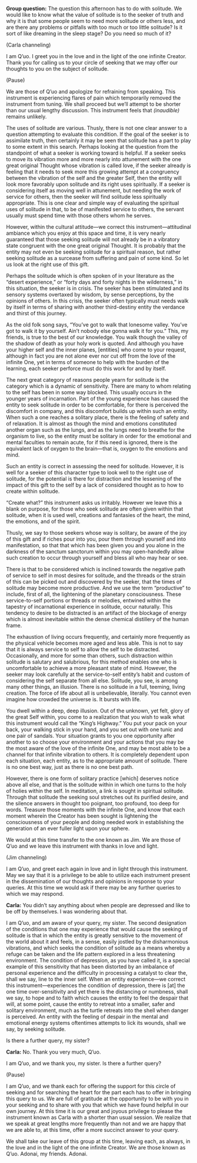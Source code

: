<p class="group-question"><strong>Group question:</strong> The question this afternoon has to do with solitude. We would like to know what the value of solitude is to the seeker of truth and why it is that some people seem to need more solitude or others less, and are there any problems or pitfalls with too much or too little solitude? Is it sort of like dreaming in the sleep stage? Do you need so much of it?</p>
<p class="channel-type">(Carla channeling)</p>
<p>I am Q’uo. I greet you in the love and in the light of the one infinite Creator. Thank you for calling us to your circle of seeking that we may offer our thoughts to you on the subject of solitude.</p>
<p class="comment">(Pause)</p>
<p>We are those of Q’uo and apologize for refraining from speaking. This instrument is experiencing flares of pain which temporarily removed the instrument from tuning. We shall proceed but we’ll attempt to be shorter than our usual lengthy discussion. This instrument feels that <em>(inaudible)</em> remains unlikely.</p>
<p>The uses of solitude are various. Thusly, there is not one clear answer to a question attempting to evaluate this condition. If the goal of the seeker is to assimilate truth, then certainly it may be seen that solitude has a part to play to some extent in this search. Perhaps looking at the question from the standpoint of what a seeker is working toward is helpful. If a seeker seeks to move its vibration more and more nearly into attunement with the one great original Thought whose vibration is called love, if the seeker already is feeling that it needs to seek more this growing attempt at a congruency between the vibration of the self and the greater Self, then the entity will look more favorably upon solitude and its right uses spiritually. If a seeker is considering itself as moving well in attunement, but needing the work of service for others, then the seeker will find solitude less spiritually appropriate. This is one clear and simple way of evaluating the spiritual uses of solitude in that, to be of manifested service to others, the servant usually must spend time with those others whom he serves.</p>
<p>However, within the cultural attitude—we correct this instrument—attitudinal ambiance which you enjoy at this space and time, it is very nearly guaranteed that those seeking solitude will not already be in a vibratory state congruent with the one great original Thought. It is probably that the entity may not even be seeking solitude for a spiritual reason, but rather seeking solitude as a surcease from suffering and pain of some kind. So let us look at the right use of this gift.</p>
<p>Perhaps the solitude which is often spoken of in your literature as the “desert experience,” or “forty days and forty nights in the wilderness,” in this situation, the seeker is in crisis. The seeker has been stimulated and its sensory systems overtaxed by wisdom, by sense perceptions, by the opinions of others. In this crisis, the seeker often typically must needs walk by itself in terms of sharing with another third-destiny entity the verdance and thirst of this journey.</p>
<p>As the old folk song says, “You’ve got to walk that lonesome valley. You’ve got to walk it by yourself. Ain’t nobody else gonna walk it for you.” This, my friends, is true to the best of our knowledge. You walk though the valley of the shadow of death as your holy work is quoted. And although you have your higher self and the inner planes, [entities] who come to your request, although in fact you are not alone ever nor cut off from the love of the infinite One, yet in terms of someone to help with the burden of the learning, each seeker perforce must do this work for and by itself.</p>
<p>The next great category of reasons people yearn for solitude is the category which is a dynamic of sensitivity. There are many to whom relating to the self has been in some way blocked. This usually occurs in the younger years of incarnation. Part of the young experience has caused the entity to seek solitude in order to be comfortable, for there is perceived the discomfort in company, and this discomfort builds up within such an entity. When such a one reaches a solitary place, there is the feeling of safety and of relaxation. It is almost as though the mind and emotions constituted another organ such as the lungs, and as the lungs need to breathe for the organism to live, so the entity must be solitary in order for the emotional and mental faculties to remain acute, for if this need is ignored, there is the equivalent lack of oxygen to the brain—that is, oxygen to the emotions and mind.</p>
<p>Such an entity is correct in assessing the need for solitude. However, it is well for a seeker of this character type to look well to the right use of solitude, for the potential is there for distraction and the lessening of the impact of this gift to the self by a lack of considered thought as to how to create within solitude.</p>
<p>“Create what?” this instrument asks us irritably. However we leave this a blank on purpose, for those who seek solitude are often given within that solitude, when it is used well, creations and fantasies of the heart, the mind, the emotions, and of the spirit.</p>
<p>Thusly, we say to those seekers whose way is solitary, be aware of the joy of this gift and if riches pour into you, pour them through yourself and into manifestation, so that that which has been given you and you alone in the darkness of the sanctum sanctorum within you may open-handedly allow such creation to occur through yourself and bless all who may hear or see.</p>
<p>There is that to be considered which is inclined towards the negative path of service to self in most desires for solitude, and the threads or the strain of this can be picked out and discovered by the seeker, that the times of solitude may become more productive. And we use the term “productive” to include, first of all, the lightening of the planetary consciousness. These service-to-self portions or threads or melodies, entwined within the tapestry of incarnational experience in solitude, occur naturally. This tendency to desire to be distracted is an artifact of the blockage of energy which is almost inevitable within the dense chemical distillery of the human frame.</p>
<p>The exhaustion of living occurs frequently, and certainly more frequently as the physical vehicle becomes more aged and less able. This is not to say that it is always service to self to allow the self to be distracted. Occasionally, and more for some than others, such distraction within solitude is salutary and salubrious, for this method enables one who is uncomfortable to achieve a more pleasant state of mind. However, the seeker may look carefully at the service-to-self entity’s habit and custom of considering the self separate from all else. Solitude, you see, is among many other things, an illusion. There is no solitude in a full, teeming, living creation. The force of life about all is unbelievable, literally. You cannot even imagine how crowded the universe is. It bursts with life.</p>
<p>You dwell within a deep, deep illusion. Out of the unknown, yet felt, glory of the great Self within, you come to a realization that you wish to walk what this instrument would call the “King’s Highway.” You put your pack on your back, your walking stick in your hand, and you set out with one tunic and one pair of sandals. Your situation grants to you one opportunity after another to so choose your environment and your actions that you may be the most aware of the love of the infinite One, and may be most able to be a channel for that infinite vibration to others. It is completely dependent upon each situation, each entity, as to the appropriate amount of solitude. There is no one best way, just as there is no one best path.</p>
<p>However, there is one form of solitary practice [which] deserves notice above all else, and that is the solitude within in which one turns to the holy of holies within the self. In meditation, a link is sought in spiritual solitude. Through that solitude the seeking soul stretches out its purified desire, and the silence answers in thought too poignant, too profound, too deep for words. Treasure those moments with the infinite One, and know that each moment wherein the Creator has been sought is lightening the consciousness of your people and doing needed work in establishing the generation of an ever fuller light upon your sphere.</p>
<p>We would at this time transfer to the one known as Jim. We are those of Q’uo and we leave this instrument with thanks in love and light.</p>
<p class="channel-type">(Jim channeling)</p>
<p>I am Q’uo, and greet each again in love and in light through this instrument. May we say that it is a privilege to be able to utilize each instrument present in the dissemination of our thoughts and opinions in response to your queries. At this time we would ask if there may be any further queries to which we may respond.</p>
<p><strong>Carla:</strong> You didn’t say anything about when people are depressed and like to be off by themselves. I was wondering about that.</p>
<p>I am Q’uo, and am aware of your query, my sister. The second designation of the conditions that one may experience that would cause the seeking of solitude is that in which the entity is greatly sensitive to the movement of the world about it and feels, in a sense, easily jostled by the disharmonious vibrations, and which seeks the condition of solitude as a means whereby a refuge can be taken and the life pattern explored in a less threatening environment. The condition of depression, as you have called it, is a special example of this sensitivity that has been distorted by an imbalance of personal experience and the difficulty in processing a catalyst to clear the, shall we say, line to the inner self. When an entity experience—we correct this instrument—experiences the condition of depression, there is [at] the one time over-sensitivity and yet there is the distancing or numbness, shall we say, to hope and to faith which causes the entity to feel the despair that will, at some point, cause the entity to retreat into a smaller, safer and solitary environment, much as the turtle retreats into the shell when danger is perceived. An entity with the feeling of despair in the mental and emotional energy systems oftentimes attempts to lick its wounds, shall we say, by seeking solitude.</p>
<p>Is there a further query, my sister?</p>
<p><strong>Carla:</strong> No. Thank you very much, Q’uo.</p>
<p>I am Q’uo, and we thank you, my sister. Is there a further query?</p>
<p class="comment">(Pause)</p>
<p>I am Q’uo, and we thank each for offering the support for this circle of seeking and for searching the heart for the part each has to offer in bringing this query to us. We are full of gratitude at the opportunity to be with you in your seeking and to share with you that which we have found helpful in our own journey. At this time it is our great and joyous privilege to please the instrument known as Carla with a shorter than usual session. We realize that we speak at great lengths more frequently than not and we are happy that we are able to, at this time, offer a more succinct answer to your query.</p>
<p>We shall take our leave of this group at this time, leaving each, as always, in the love and in the light of the one infinite Creator. We are those known as Q’uo. Adonai, my friends. Adonai.</p>